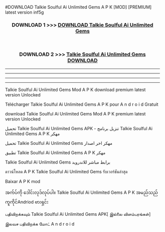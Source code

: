 #DOWNLOAD Talkie Soulful Ai  Unlimited Gems A P K [MOD] [PREMIUM] latest version inf5g



<div align="center">

<h3>DOWNLOAD 1 >>> <a href="https://teeasianyam.web.app?sq=Talkie Soulful Ai  Unlimited Gems">DOWNLOAD Talkie Soulful Ai  Unlimited Gems </a></h3><br>

<h3>DOWNLOAD 2 >>> <a href="https://teeasianyam.web.app?sq=Talkie Soulful Ai  Unlimited Gems ">Talkie Soulful Ai  Unlimited Gems  DOWNLOAD </a></h3>

</div>


----------------------------------------------------------

----------------------------------------------------------

----------------------------------------------------------

----------------------------------------------------------


Talkie Soulful Ai  Unlimited Gems  Mod A P K download premium latest version Unlocked

Télécharger Talkie Soulful Ai  Unlimited Gems  A P K pour A n d r o i d Gratuit

download Talkie Soulful Ai  Unlimited Gems  Mod A P K premium latest version Unlocked

تحميل Talkie Soulful Ai  Unlimited Gems  APK - تنزيل برنامج Talkie Soulful Ai  Unlimited Gems  A P K مهكر

تحميل Talkie Soulful Ai  Unlimited Gems  مهكر اخر اصدار

تطبيق Talkie Soulful Ai  Unlimited Gems  A P K مهكر

Talkie Soulful Ai  Unlimited Gems  برابط مباشر للاندرويد

ดาวน์โหลด A P K Talkie Soulful Ai  Unlimited Gems  รับเวอร์ชันล่าสุด

Baixar A P K mod

အက်ပ်ကို ဒေါင်းလုဒ်လုပ်ပါ။ Talkie Soulful Ai  Unlimited Gems  A P K အမည်သည်ကူကိုင်Andriod ဗားရှင်း

பதிவிறக்கவும் Talkie Soulful Ai  Unlimited Gems  APK[ இல்லை விளம்பரங்கள்] 
 
இலவச பதிவிறக்க மோட் A n d r o i d



